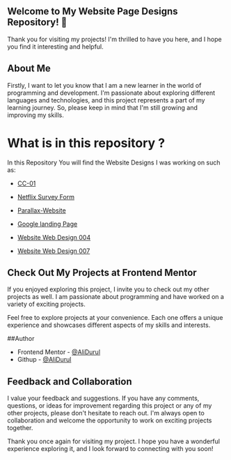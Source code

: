 ## Welcome to My Website Page Designs Repository! 👋

Thank you for visiting my projects! I'm thrilled to have you here, and I hope you find it interesting and helpful.

## About Me
Firstly, I want to let you know that I am a new learner in the world of programming and development. I'm passionate about exploring different languages and technologies, and this project represents a part of my learning journey. So, please keep in mind that I'm still growing and improving my skills.

# What is in this repository ?
In this Repository You will find the Website Designs I was working on such as: 

- [CC-01](https://alidurul.github.io/Website-Page-Designs/CC-01/)

- [Netflix Survey Form](https://alidurul.github.io/Website-Page-Designs/001%20Netflix-Survey-Form/)

- [Parallax-Website](https://alidurul.github.io/Website-Page-Designs/002-Parallax-Website/)

- [Google landing Page](https://alidurul.github.io/Website-Page-Designs/003%20Google_landing_Page/)

- [Website Web Design 004](https://alidurul.github.io/Website-Page-Designs/004%20Website%20Page%20Design/)

- [Website Web Design 007](https://alidurul.github.io/Website-Page-Designs/006%20Website%20Page%20Design%203/)



## Check Out My Projects at Frontend Mentor
If you enjoyed exploring this project, I invite you to check out my other projects as well. I am passionate about programming and have worked on a variety of exciting projects.

Feel free to explore projects at your convenience. Each one offers a unique experience and showcases different aspects of my skills and interests.

##Author
- Frontend Mentor - [@AliDurul](https://www.frontendmentor.io/profile/DURUL-26)
- Githup - [@AliDurul](https://github.com/AliDurul)

## Feedback and Collaboration
I value your feedback and suggestions. If you have any comments, questions, or ideas for improvement regarding this project or any of my other projects, please don't hesitate to reach out. I'm always open to collaboration and welcome the opportunity to work on exciting projects together.

Thank you once again for visiting my project. I hope you have a wonderful experience exploring it, and I look forward to connecting with you soon!















